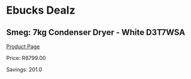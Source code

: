
# Ebucks Dealz
## Smeg: 7kg Condenser Dryer - White D3T7WSA
[Product Page](https://www.ebucks.com/web/shop/productSelected.do?prodId=1173300352&catId=704981826)

Price: R8799.00

Savings: 201.0


	
